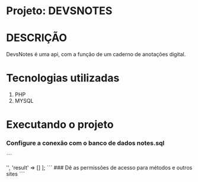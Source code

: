 # Projeto: DEVSNOTES

# DESCRIÇÃO

DevsNotes é uma api, com a função de um caderno de anotações digital.

# Tecnologias utilizadas

1. PHP
2. MYSQL

# Executando o projeto

### Configure a conexão com o banco de dados notes.sql

ˋˋˋ
<?php

$pdo = new PDO("mysql:dbname=devnotes;host=localhost", 'root', '');

$array = [

    'error' => '',
    'result' => []
];

ˋˋˋ

### Dê as permissões de acesso para métodos e outros sites

ˋˋˋ

<?php 

// aqui fica  a permissão de acessos para apis e os métodos

header("Access-Control-Allow-Origin: *");
header("Access-Control-Allow-Methods: GET, POST, PUT, DELETE, OPTIONS");
header("Content-Type: application/json"); // sempre retorna um json

echo json_encode($array);
exit;

ˋˋˋ



